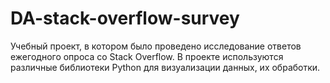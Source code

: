 # DA-stack-overflow-survey
Учебный проект, в котором было проведено исследование ответов ежегодного опроса со Stack Overflow.
В проекте используются различные библиотеки Python для визуализации данных, их обработки.
